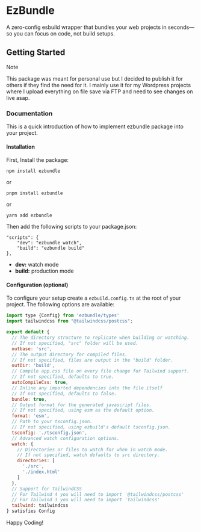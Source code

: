 # EzBundle
A zero-config esbuild wrapper that bundles your web projects in seconds—so you can focus on code, not build setups.

## Getting Started
> [!NOTE]
> This package was meant for personal use but I decided to publish it for others if they find the need for it. I mainly use it for my Wordpress projects where I upload everything on file save via FTP and need to see changes on live asap.
### Documentation
This is a quick introduction of how to implement ezbundle package into your project.
#### Installation
First, Install the package:
```
npm install ezbundle
```
or
```
pnpm install ezbundle
```
or
```
yarn add ezbundle
```
Then add the following scripts to your package.json:
```
"scripts": {
    "dev": "ezbundle watch",
    "build": "ezbundle build"
},
```
- **dev:** watch mode
- **build:** production mode
#### Configuration (optional)
To configure your setup create a `ezbuild.config.ts` at the root of your project. The following options are available:
```javascript
import type {Config} from 'ezbundle/types'
import tailwindcss from "@tailwindcss/postcss";

export default {
  // The directory structure to replicate when building or watching.
  // If not specified, "src" folder will be used.
  outbase: 'src',
  // The output directory for compiled files.
  // If not specified, files are output in the "build" folder.
  outDir: 'build',
  // Compile app.css file on every file change for Tailwind support.
  // If not specified, defaults to true.
  autoCompileCss: true,
  // Inline any imported dependencies into the file itself
  // If not specified, defaults to false.
  bundle: true,
  // Output format for the generated javascript files.
  // If not specified, using esm as the default option.
  format: 'esm',
  // Path to your tsconfig.json.
  // If not specified, using ezbuild's default tsconfig.json.
  tsconfig: './tsconfig.json',
  // Advanced watch configuration options.
  watch: {
    // Directories or files to watch for when in watch mode.
    // If not specified, watch defaults to src directory.
    directories: [
      './src',
      './index.html'
    ]
  },
  // Support for TailwindCSS
  // For Tailwind 4 you will need to import '@tailwindcss/postcss'
  // For Tailwind 3 you will need to import 'tailwindcss'
  tailwind: tailwindcss
} satisfies Config
```
Happy Coding!
